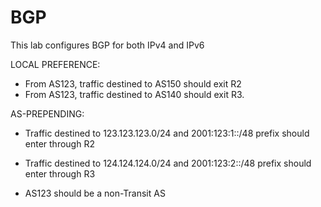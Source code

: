 # BGP
This lab configures BGP for both IPv4 and IPv6


LOCAL PREFERENCE:
* From AS123, traffic destined to AS150 should exit R2
* From AS123, traffic destined to AS140 should exit R3.

AS-PREPENDING:
* Traffic destined to 123.123.123.0/24 and 2001:123:1::/48 
  prefix should enter through R2
* Traffic destined to 124.124.124.0/24 and 2001:123:2::/48 
  prefix should enter through R3

* AS123 should be a non-Transit AS
